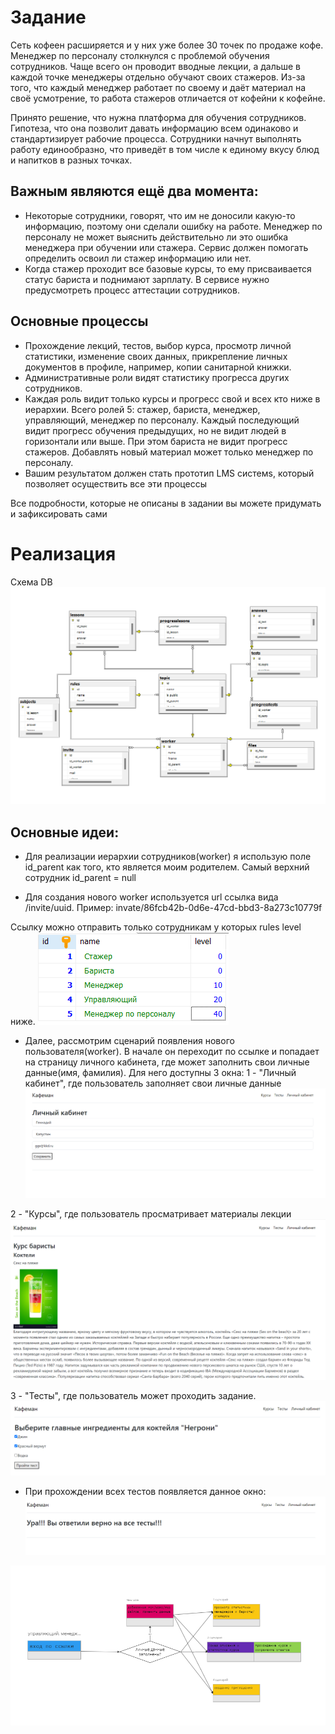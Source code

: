 Задание
=============

Сеть кофеен расширяется и у них уже более 30 точек по продаже кофе. Менеджер по персоналу столкнулся с проблемой обучения сотрудников. Чаще всего он проводит вводные лекции, а дальше в каждой точке менеджеры отдельно обучают своих стажеров. Из-за того, что каждый менеджер работает по своему и даёт материал на своё усмотрение, то работа стажеров отличается от кофейни к кофейне.

Принято решение, что нужна платформа для обучения сотрудников. Гипотеза, что она позволит давать информацию всем одинаково и стандартизирует рабочие процесса. Сотрудники начнут выполнять работу единообразно, что приведёт в том числе к единому вкусу блюд и напитков в разных точках.

Важным являются ещё два момента:
-------------

+ Некоторые сотрудники, говорят, что им не доносили какую-то информацию, поэтому они сделали ошибку на работе. Менеджер по персоналу не может выяснить действительно ли это ошибка менеджера при обучении или стажера. Сервис должен помогать определить освоил ли стажер информацию или нет.
+ Когда стажер проходит все базовые курсы, то ему присваивается статус бариста и поднимают зарплату. В сервисе нужно предусмотреть процесс аттестации сотрудников.

Основные процессы
-------------
+ Прохождение лекций, тестов, выбор курса, просмотр личной статистики, изменение своих данных, прикрепление личных документов в профиле, например, копии санитарной книжки.
+ Административные роли видят статистику прогресса других сотрудников.
+ Каждая роль видит только курсы и прогресс свой и всех кто ниже в иерархии. Всего ролей 5: стажер, бариста, менеджер, управляющий, менеджер по персоналу. Каждый последующий видит прогресс обучения предыдущих, но не видит людей в горизонтали или выше. При этом бариста не видит прогресс стажеров.
Добавлять новый материал может только менеджер по персоналу.
+ Вашим результатом должен стать прототип LMS системs, который позволяет осуществить все эти процессы

Все подробности, которые не описаны в задании вы можете придумать и зафиксировать сами

Реализация
=============

Схема DB
![](https://github.com/ivoper228/PP_2kurs/blob/master/res/Снимок%20экрана%202024-03-04%20205800.png?raw=true)

Основные идеи:
-------------

+ Для реализации иерархии сотрудников(worker) я использую поле id_parent как того, кто является моим родителем. Самый верхний сотрудник id_parent = null

+ Для создания нового worker используется url ссылка вида /invite/uuid. 
Пример:
invate/86fcb42b-0d6e-47cd-bbd3-8a273c10779f

Ссылку можно отправить только сотрудникам у которых rules level ниже.
![](https://github.com/ivoper228/PP_2kurs/blob/master/res/Снимок%20экрана%202024-03-04%20202952.png?raw=true)
+ Далее, рассмотрим сценарий появления нового пользователя(worker). В начале он переходит по ссылке и попадает на страницу личного кабинета, где может заполнить свои личные данные(имя, фамилия). Для него доступны 3 окна:
1 - "Личный кабинет", где пользователь заполняет свои личные данные
![](https://github.com/ivoper228/PP_2kurs/blob/master/res/Снимок%20экрана%202024-03-04%20204022.png?raw=true)

2 - "Курсы", где пользователь просматривает материалы лекции
![](https://github.com/ivoper228/PP_2kurs/blob/master/res/Снимок%20экрана%202024-03-04%20204155.png?raw=true)

3 - "Тесты", где пользователь может проходить задание.
![](https://github.com/ivoper228/PP_2kurs/blob/master/res/Снимок%20экрана%202024-03-04%20204213.png?raw=true)

+ При прохождении всех тестов появляется данное окно:
![](https://github.com/ivoper228/PP_2kurs/blob/master/res/Снимок%20экрана%202024-03-04%20204230.png?raw=true)




![](https://github.com/ivoper228/PP_2kurs/blob/master/res/Снимок%20экрана%202024-03-04%20203111.png?raw=true)


